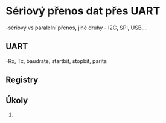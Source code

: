 # Sériový přenos dat přes UART
-sériový vs paralelní přenos, jiné druhy - I2C, SPI, USB,...

## UART 
-Rx, Tx, baudrate, startbit, stopbit, parita

## Registry

## Úkoly
1. 
